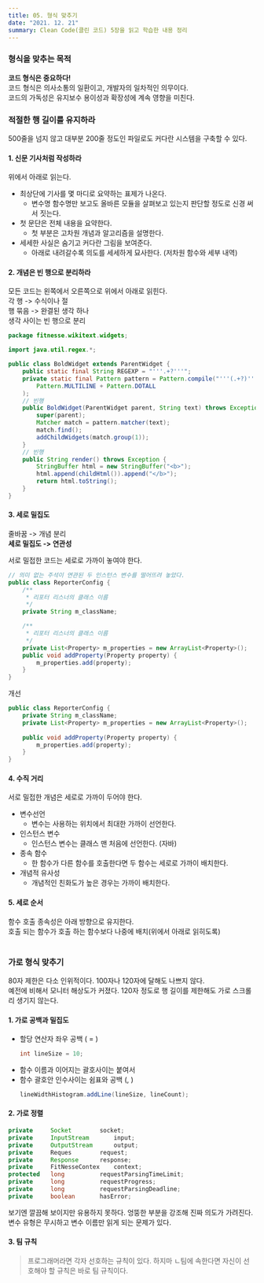 ```yaml
---
title: 05. 형식 맞추기
date: "2021. 12. 21"
summary: Clean Code(클린 코드) 5장을 읽고 학습한 내용 정리
---
```


### 형식을 맞추는 목적
**코드 형식은 중요하다!**   
코드 형식은 의사소통의 일환이고, 개발자의 일차적인 의무이다.   
코드의 가독성은 유지보수 용이성과 확장성에 계속 영향을 미친다.    

### 적절한 행 길이를 유지하라
500줄을 넘지 않고 대부분 200줄 정도인 파일로도 커다란 시스템을 구축할 수 있다.    

#### 1. 신문 기사처럼 작성하라
위에서 아래로 읽는다.

- 최상단에 기사를 몇 마디로 요약하는 표제가 나온다.
	- 변수명 함수명만 보고도 올바른 모듈을 살펴보고 있는지 판단할 정도로 신경 써서 짓는다.
- 첫 문단은 전체 내용을 요약한다.
	- 첫 부분은 고차원 개념과 알고리즘을 설명한다.
- 세세한 사실은 숨기고 커다란 그림을 보여준다.
	- 아래로 내려갈수록 의도를 세세하게 묘사한다. (저차원 함수와 세부 내역)

#### 2. 개념은 빈 행으로 분리하라
모든 코드는 왼쪽에서 오른쪽으로 위에서 아래로 읽힌다.    
각 행 -> 수식이나 절   
행 묶음 -> 완결된 생각 하나   
생각 사이는 빈 행으로 분리

~~~java
package fitnesse.wikitext.widgets;

import java.util.regex.*;

public class BoldWidget extends ParentWidget {
	public static final String REGEXP = "'''.+?'''";
	private static final Pattern pattern = Pattern.compile("'''(.+?)'''", 
		Pattern.MULTILINE + Pattern.DOTALL
	);
	// 빈행
	public BoldWidget(ParentWidget parent, String text) throws Exception { 
		super(parent);
		Matcher match = pattern.matcher(text);
		match.find();
		addChildWidgets(match.group(1)); 
	}
	// 빈행
	public String render() throws Exception { 
		StringBuffer html = new StringBuffer("<b>"); 
		html.append(childHtml()).append("</b>"); 
		return html.toString();
	} 
}
~~~

#### 3. 세로 밀집도
줄바꿈 -> 개념 분리    
**세로 밀집도 -> 연관성**

서로 밀접한 코드는 세로로 가까이 놓여야 한다.    

~~~java
// 의미 없는 주석이 연관된 두 인스턴스 변수를 떨어뜨려 놓았다.
public class ReporterConfig {
	/**
	 * 리포터 리스너의 클래스 이름
	 */
	private String m_className;

	/**
	 * 리포터 리스너의 클래스 이름
	 */
	private List<Property> m_properties = new ArrayList<Property>();
	public void addProperty(Property property) {
		m_properties.add(property);
	}
}
~~~

개선
~~~java
public class ReporterConfig {
	private String m_className;
	private List<Property> m_properties = new ArrayList<Property>();
	
	public void addProperty(Property property) {
		m_properties.add(property);
	}
}
~~~

#### 4. 수직 거리
서로 밀접한 개념은 세로로 가까이 두어야 한다.   

- 변수선언
	- 변수는 사용하는 위치에서 최대한 가까이 선언한다.
- 인스턴스 변수
	- 인스턴스 변수는 클래스 맨 처음에 선언한다. (자바)
- 종속 함수
	- 한 함수가 다른 함수를 호출한다면 두 함수는 세로로 가까이 배치한다.
- 개념적 유사성
	- 개념적인 친화도가 높은 경우는 가까이 배치한다.

#### 5. 세로 순서
함수 호출 종속성은 아래 방향으로 유지한다.    
호출 되는 함수가 호출 하는 함수보다 나중에 배치(위에서 아래로 읽히도록)    
<br>
### 가로 형식 맞추기
80자 제한은 다소 인위적이다. 100자나 120자에 달해도 나쁘지 않다.   
예전에 비해서 모니터 해상도가 커졌다. 120자 정도로 행 길이를 제한해도 가로 스크롤리 생기지 않는다.   

#### 1. 가로 공백과 밀집도
- 할당 연산자 좌우 공백 ( = ) 
	~~~java
	int lineSize = 10;
	~~~
- 함수 이름과 이어지는 괄호사이는 붙여서
- 함수 괄호안 인수사이는 쉼표와 공백 (, )
	~~~java
	lineWidthHistogram.addLine(lineSize, lineCount);
	~~~

#### 2. 가로 정렬
~~~java
private		Socket		  socket;
private 	InputStream 	  input;
private 	OutputStream 	  output;
private 	Reques		  request; 		
private 	Response 	  response;	
private 	FitNesseContex	  context; 
protected 	long		  requestParsingTimeLimit;
private 	long		  requestProgress;
private 	long		  requestParsingDeadline;
private 	boolean		  hasError;
~~~
보기엔 깔끔해 보이지만 유용하지 못하다. 엉뚱한 부분을 강조해 진짜 의도가 가려진다.   
변수 유형은 무시하고 변수 이름만 읽게 되는 문제가 있다.    

#### 3. 팀 규칙
> 프로그래머라면 각자 선호하는 규칙이 있다. 하지마 ㄴ팀에 속한다면 자신이 선호해야 할 규칙은 바로 팀 규칙이다.
